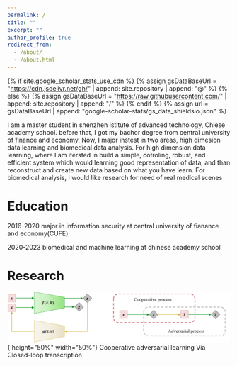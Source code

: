 ```yaml
---
permalink: /
title: ""
excerpt: ""
author_profile: true
redirect_from: 
  - /about/
  - /about.html
---
```


{% if site.google_scholar_stats_use_cdn %}
{% assign gsDataBaseUrl = "https://cdn.jsdelivr.net/gh/" | append: site.repository | append: "@" %}
{% else %}
{% assign gsDataBaseUrl = "https://raw.githubusercontent.com/" | append: site.repository | append: "/" %}
{% endif %}
{% assign url = gsDataBaseUrl | append: "google-scholar-stats/gs_data_shieldsio.json" %}

<span class='anchor' id='about-me'></span>

I am a master student in shenzhen istitute of advanced technology, Chiese academy school. before that, I got my bachor degree from central university of finance and economy. 
Now, I major instest in two areas, high dimesion data learning and biomedical data analysis.
For high dimension data learning, where I am itersted in build a simple, cotroling, robust, and efficient system which would learning good representation of data, and than reconstruct and create new data based on what you have learn.
For biomedical analysis, I would like research for need of real medical scenes



# Education
2016-2020 major in information security at central university of fianance and economy(CUFE)


2020-2023 biomedical and machine learning at chinese academy school


# Research
![avatar](../images/CTRL12.jpg){:height="50%" width="50%"}       Cooperative adversarial learning Via Closed-loop transcription

